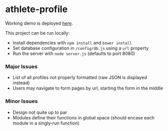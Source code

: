 # athlete-profile

Working demo is deployed [here](http://104.236.97.183:8080).

This project can be run locally:
* Install dependencies with `npm install` and `bower install`
* Set database configuration in `/config/db.js` using a `url` property
* Run the server with `node server.js` (defaults to port 8080)

### Major Issues

* List of all profiles not properly formatted (raw JSON is displayed instead)
* Users may navigate to form pages by url, starting the form in the middle

### Minor Issues
* Design not quite up to par
* Modules define their functions in global space (should encase each module in a singly-run function)

